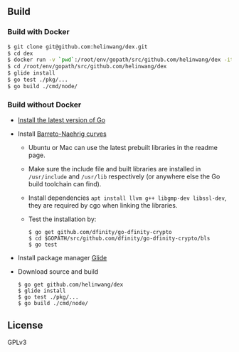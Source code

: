 ## Build

### Build with Docker

```bash
$ git clone git@github.com:helinwang/dex.git
$ cd dex
$ docker run -v `pwd`:/root/env/gopath/src/github.com/helinwang/dex -it dex:build bash
$ cd /root/env/gopath/src/github.com/helinwang/dex
$ glide install
$ go test ./pkg/...
$ go build ./cmd/node/
```

### Build without Docker

- [Install the latest version of Go](https://golang.org/doc/install#install)

- Install [Barreto-Naehrig curves](https://github.com/dfinity/bn)

  - Ubuntu or Mac can use the latest prebuilt libraries in the readme
    page.
  
  - Make sure the include file and built libraries are installed in
    `/usr/include` and `/usr/lib` respectively (or anywhere else the
    Go build toolchain can find).

  - Install dependencies `apt install llvm g++ libgmp-dev libssl-dev`,
    they are required by cgo when linking the libraries.

  - Test the installation by:
    ```
    $ go get github.com/dfinity/go-dfinity-crypto
    $ cd $GOPATH/src/github.com/dfinity/go-dfinity-crypto/bls
    $ go test
    ```

- Install package manager [Glide](https://glide.sh/)

- Download source and build
  ```
  $ go get github.com/helinwang/dex
  $ glide install
  $ go test ./pkg/...
  $ go build ./cmd/node/
  ```

## License

GPLv3
